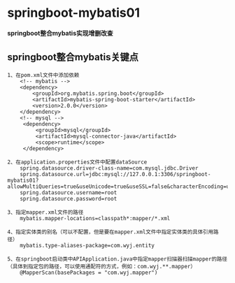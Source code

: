 # springboot-mybatis01

**springboot整合mybatis实现增删改查**

## springboot整合mybatis关键点
    1、在pom.xml文件中添加依赖
        <!-- mybatis -->
        <dependency>
            <groupId>org.mybatis.spring.boot</groupId>
            <artifactId>mybatis-spring-boot-starter</artifactId>
            <version>2.0.0</version>
        </dependency>
        <!-- mysql -->
         <dependency>
             <groupId>mysql</groupId>
             <artifactId>mysql-connector-java</artifactId>
             <scope>runtime</scope>
         </dependency>

    2、在application.properties文件中配置dataSource
        spring.datasource.driver-class-name=com.mysql.jdbc.Driver
        spring.datasource.url=jdbc:mysql://127.0.0.1:3306/springboot-mybatis01?allowMultiQueries=true&useUnicode=true&useSSL=false&characterEncoding=utf8&zeroDateTimeBehavior=convertToNull
        spring.datasource.username=root
        spring.datasource.password=root
        
    3、指定mapper.xml文件的路径
        mybatis.mapper-locations=classpath*:mapper/*.xml
       
    4、指定实体类的别名（可以不配置，但是要在mapper.xml文件中指定实体类的具体引用路径）
        mybatis.type-aliases-package=com.wyj.entity

    5、在springboot启动类中APIApplication.java中指定mapper扫描器扫描mapper的路径
    （具体到指定包的路径，可以使用通配符的方式，例如：com.wyj.**.mapper）
        @MapperScan(basePackages = "com.wyj.mapper")